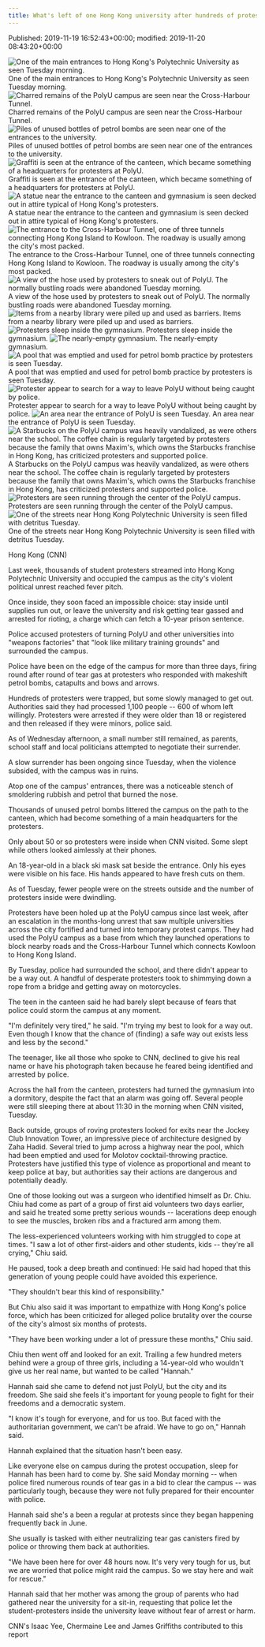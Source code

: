 ```yaml
---
title: What's left of one Hong Kong university after hundreds of protesters fled
---
```


Published: 2019-11-19 16:52:43+00:00; modified: 2019-11-20 08:43:20+00:00

![One of the main entrances to Hong Kong's Polytechnic University as seen Tuesday morning.](../_img_cnn/191119073135-01-hong-kong-polytechnic-university-unrest.jpg)
One of the main entrances to Hong Kong's Polytechnic University as seen Tuesday morning.
![Charred remains of the PolyU campus are seen near the Cross-Harbour Tunnel.](../_img_cnn/191119072248-11-hong-kong-polytechnic-university-unrest.jpg)
Charred remains of the PolyU campus are seen near the Cross-Harbour Tunnel.
![Piles of unused bottles of petrol bombs are seen near one of the entrances to the university.](../_img_cnn/191119072917-08-hong-kong-polytechnic-university-unrest.jpg)
Piles of unused bottles of petrol bombs are seen near one of the entrances to the university.
![Graffiti is seen at the entrance of the canteen, which became something of a headquarters for protesters at PolyU.](../_img_cnn/191119072947-10-hong-kong-polytechnic-university-unrest.jpg)
Graffiti is seen at the entrance of the canteen, which became something of a headquarters for protesters at PolyU.
![A statue near the entrance to the canteen and gymnasium is seen decked out in attire typical of Hong Kong's protesters.](../_img_cnn/191119073033-02-hong-kong-polytechnic-university-unrest.jpg)
A statue near the entrance to the canteen and gymnasium is seen decked out in attire typical of Hong Kong's protesters.
![The entrance to the Cross-Harbour Tunnel, one of three tunnels connecting Hong Kong Island to Kowloon. The roadway is usually among the city's most packed.](../_img_cnn/191119072433-14-hong-kong-polytechnic-university-unrest.jpg)
The entrance to the Cross-Harbour Tunnel, one of three tunnels connecting Hong Kong Island to Kowloon. The roadway is usually among the city's most packed.
![A view of the hose used by protesters to sneak out of PolyU. The normally bustling roads were abandoned Tuesday morning. ](../_img_cnn/191119072141-06-hong-kong-polytechnic-university-unrest.jpg)
A view of the hose used by protesters to sneak out of PolyU. The normally bustling roads were abandoned Tuesday morning. 
![Items from a nearby library were piled up and used as barriers.  ](../_img_cnn/191119072749-15-hong-kong-polytechnic-university-unrest.jpg)
Items from a nearby library were piled up and used as barriers.  
![Protesters sleep inside the gymnasium.](../_img_cnn/191119073104-07-hong-kong-polytechnic-university-unrest.jpg)
Protesters sleep inside the gymnasium.
![The nearly-empty gymnasium.](../_img_cnn/191119073237-13-hong-kong-polytechnic-university-unrest.jpg)
The nearly-empty gymnasium.
![A pool that was emptied and used for petrol bomb practice by protesters is seen Tuesday.](../_img_cnn/191119205344-16-hong-kong-polytechnic-university-unrest.jpg)
A pool that was emptied and used for petrol bomb practice by protesters is seen Tuesday.
![Protester appear to search for a way to leave PolyU without being caught by police.](../_img_cnn/191119072216-03-hong-kong-polytechnic-university-unrest.jpg)
Protester appear to search for a way to leave PolyU without being caught by police.
![An area near the entrance of PolyU is seen Tuesday. ](../_img_cnn/191119072718-05-hong-kong-polytechnic-university-unrest.jpg)
An area near the entrance of PolyU is seen Tuesday. 
![A Starbucks on the PolyU campus was heavily vandalized, as were others near the school. The coffee chain is regularly targeted by protesters because the family that owns Maxim's, which owns the Starbucks franchise in Hong Kong, has criticized protesters and supported police. ](../_img_cnn/191119072320-09-hong-kong-polytechnic-university-unrest.jpg)
A Starbucks on the PolyU campus was heavily vandalized, as were others near the school. The coffee chain is regularly targeted by protesters because the family that owns Maxim's, which owns the Starbucks franchise in Hong Kong, has criticized protesters and supported police. 
![Protesters are seen running through the center of the PolyU campus.](../_img_cnn/191119072633-12-hong-kong-polytechnic-university-unrest.jpg)
Protesters are seen running through the center of the PolyU campus.
![One of the streets near Hong Kong Polytechnic University is seen filled with detritus Tuesday. ](../_img_cnn/191119205429-17-hong-kong-polytechnic-university-unrest.jpg)
One of the streets near Hong Kong Polytechnic University is seen filled with detritus Tuesday. 

Hong Kong (CNN)

Last week, thousands of student protesters streamed into Hong Kong Polytechnic University and occupied the campus as the city's violent political unrest reached fever pitch.

Once inside, they soon faced an impossible choice: stay inside until supplies run out, or leave the university and risk getting tear gassed and arrested for rioting, a charge which can fetch a 10-year prison sentence.

Police accused protesters of turning PolyU and other universities into "weapons factories" that "look like military training grounds" and surrounded the campus. 

Police have been on the edge of the campus for more than three days, firing round after round of tear gas at protesters who responded with makeshift petrol bombs, catapults and bows and arrows. 

Hundreds of protesters were trapped, but some slowly managed to get out. Authorities said they had processed 1,100 people -- 600 of whom left willingly. Protesters were arrested if they were older than 18 or registered and then released if they were minors, police said. 

As of Wednesday afternoon, a small number still remained, as parents, school staff and local politicians attempted to negotiate their surrender.

A slow surrender has been ongoing since Tuesday, when the violence subsided, with the campus was in ruins. 

Atop one of the campus' entrances, there was a noticeable stench of smoldering rubbish and petrol that burned the nose. 

Thousands of unused petrol bombs littered the campus on the path to the canteen, which had become something of a main headquarters for the protesters. 

Only about 50 or so protesters were inside when CNN visited. Some slept while others looked aimlessly at their phones.

An 18-year-old in a black ski mask sat beside the entrance. Only his eyes were visible on his face. His hands appeared to have fresh cuts on them. 

As of Tuesday, fewer people were on the streets outside and the number of protesters inside were dwindling. 

Protesters have been holed up at the PolyU campus since last week, after an escalation in the months-long unrest that saw multiple universities across the city fortified and turned into temporary protest camps. They had used the PolyU campus as a base from which they launched operations to block nearby roads and the Cross-Harbour Tunnel which connects Kowloon to Hong Kong Island.

By Tuesday, police had surrounded the school, and there didn't appear to be a way out. A handful of desperate protesters took to shimmying down a rope from a bridge and getting away on motorcycles. 

The teen in the canteen said he had barely slept because of fears that police could storm the campus at any moment. 

"I'm definitely very tired," he said. "I'm trying my best to look for a way out. Even though I know that the chance of (finding) a safe way out exists less and less by the second." 

The teenager, like all those who spoke to CNN, declined to give his real name or have his photograph taken because he feared being identified and arrested by police. 

Across the hall from the canteen, protesters had turned the gymnasium into a dormitory, despite the fact that an alarm was going off. Several people were still sleeping there at about 11:30 in the morning when CNN visited, Tuesday. 

Back outside, groups of roving protesters looked for exits near the Jockey Club Innovation Tower, an impressive piece of architecture designed by Zaha Hadid. Several tried to jump across a highway near the pool, which had been emptied and used for Molotov cocktail-throwing practice. Protesters have justified this type of violence as proportional and meant to keep police at bay, but authorities say their actions are dangerous and potentially deadly.

One of those looking out was a surgeon who identified himself as Dr. Chiu. Chiu had come as part of a group of first aid volunteers two days earlier, and said he treated some pretty serious wounds -- lacerations deep enough to see the muscles, broken ribs and a fractured arm among them. 

The less-experienced volunteers working with him struggled to cope at times. "I saw a lot of other first-aiders and other students, kids -- they're all crying," Chiu said. 

He paused, took a deep breath and continued: He said had hoped that this generation of young people could have avoided this experience.

"They shouldn't bear this kind of responsibility." 

But Chiu also said it was important to empathize with Hong Kong's police force, which has been criticized for alleged police brutality over the course of the city's almost six months of protests.

"They have been working under a lot of pressure these months," Chiu said.

Chiu then went off and looked for an exit. Trailing a few hundred meters behind were a group of three girls, including a 14-year-old who wouldn't give us her real name, but wanted to be called "Hannah."

Hannah said she came to defend not just PolyU, but the city and its freedom. She said she feels it's important for young people to fight for their freedoms and a democratic system.

"I know it's tough for everyone, and for us too. But faced with the authoritarian government, we can't be afraid. We have to go on," Hannah said. 

Hannah explained that the situation hasn't been easy. 

Like everyone else on campus during the protest occupation, sleep for Hannah has been hard to come by. She said Monday morning -- when police fired numerous rounds of tear gas in a bid to clear the campus -- was particularly tough, because they were not fully prepared for their encounter with police. 

Hannah said she's a been a regular at protests since they began happening frequently back in June. 

She usually is tasked with either neutralizing tear gas canisters fired by police or throwing them back at authorities.

"We have been here for over 48 hours now. It's very very tough for us, but we are worried that police might raid the campus. So we stay here and wait for rescue."

Hannah said that her mother was among the group of parents who had gathered near the university for a sit-in, requesting that police let the student-protesters inside the university leave without fear of arrest or harm.

CNN's Isaac Yee, Chermaine Lee and James Griffiths contributed to this report